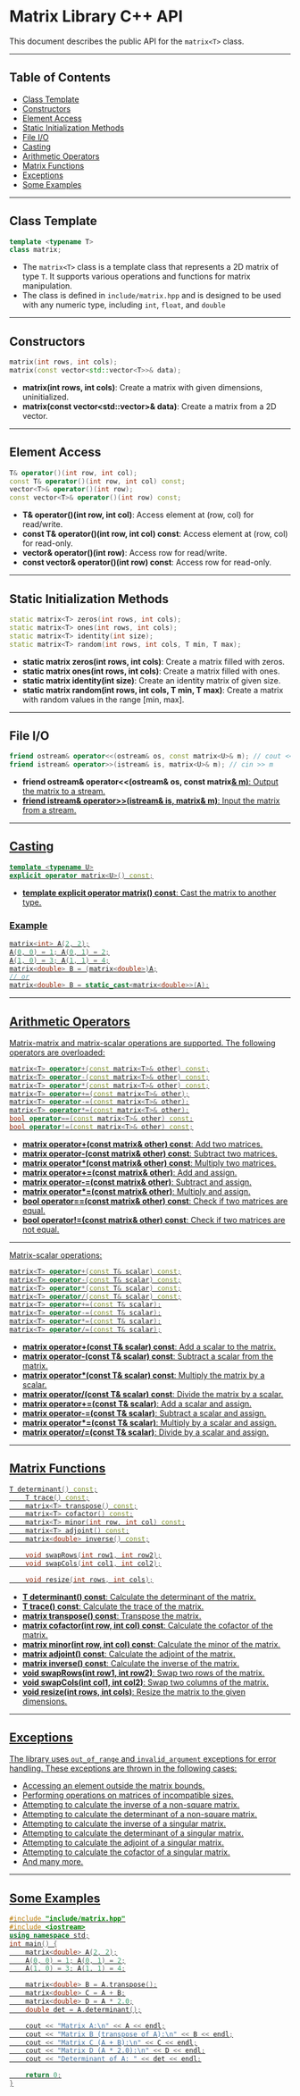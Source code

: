 # Matrix Library C++ API

This document describes the public API for the `matrix<T>` class.

---

## Table of Contents

- [Class Template](#class-template)
- [Constructors](#constructors)
- [Element Access](#element-access)
- [Static Initialization Methods](#static-initialization-methods)
- [File I/O](#file-io)
- [Casting](#casting)
- [Arithmetic Operators](#arithmetic-operators)
- [Matrix Functions](#matrix-functions)
- [Exceptions](#exceptions)
- [Some Examples](#some-examples)


---

## Class Template

```cpp
template <typename T>
class matrix;
```
- The `matrix<T>` class is a template class that represents a 2D matrix of type `T`. It supports various operations and functions for matrix manipulation. 
- The class is defined in `include/matrix.hpp` and is designed to be used with any numeric type, including `int`, `float`, and `double`
---

## Constructors
```cpp
matrix(int rows, int cols);
matrix(const vector<std::vector<T>>& data);
```
- **matrix(int rows, int cols)**: Create a matrix with given dimensions, uninitialized.
- **matrix(const vector<std::vector<T>>& data)**: Create a matrix from a 2D vector.
---
## Element Access
```cpp
T& operator()(int row, int col);
const T& operator()(int row, int col) const;
vector<T>& operator()(int row);
const vector<T>& operator()(int row) const;
```
- **T& operator()(int row, int col)**: Access element at (row, col) for read/write.
- **const T& operator()(int row, int col) const**: Access element at (row, col) for read-only.
- **vector<T>& operator()(int row)**: Access row for read/write.
- **const vector<T>& operator()(int row) const**: Access row for read-only.
---
## Static Initialization Methods
```cpp
static matrix<T> zeros(int rows, int cols);
static matrix<T> ones(int rows, int cols);
static matrix<T> identity(int size);
static matrix<T> random(int rows, int cols, T min, T max);
```
- **static matrix<T> zeros(int rows, int cols)**: Create a matrix filled with zeros.
- **static matrix<T> ones(int rows, int cols)**: Create a matrix filled with ones.
- **static matrix<T> identity(int size)**: Create an identity matrix of given size.
- **static matrix<T> random(int rows, int cols, T min, T max)**: Create a matrix with random values in the range [min, max].
---
## File I/O
```cpp
friend ostream& operator<<(ostream& os, const matrix<U>& m); // cout << m
friend istream& operator>>(istream& is, matrix<U>& m); // cin >> m
```
- **friend ostream& operator<<(ostream& os, const matrix<U>& m)**: Output the matrix to a stream.
- **friend istream& operator>>(istream& is, matrix<U>& m)**: Input the matrix from a stream.
---
## Casting
```cpp
template <typename U>
explicit operator matrix<U>() const;
```
- **template <typename U> explicit operator matrix<U>() const**: Cast the matrix to another type.
### Example
```cpp
matrix<int> A(2, 2);
A(0, 0) = 1; A(0, 1) = 2;
A(1, 0) = 3; A(1, 1) = 4;
matrix<double> B = (matrix<double>)A;
// or
matrix<double> B = static_cast<matrix<double>>(A);
```
---
## Arithmetic Operators
Matrix-matrix and matrix-scalar operations are supported. The following operators are overloaded:
```cpp
matrix<T> operator+(const matrix<T>& other) const;
matrix<T> operator-(const matrix<T>& other) const;
matrix<T> operator*(const matrix<T>& other) const;
matrix<T> operator+=(const matrix<T>& other);
matrix<T> operator-=(const matrix<T>& other);
matrix<T> operator*=(const matrix<T>& other);
bool operator==(const matrix<T>& other) const;
bool operator!=(const matrix<T>& other) const;
```
- **matrix<T> operator+(const matrix<T>& other) const**: Add two matrices.
- **matrix<T> operator-(const matrix<T>& other) const**: Subtract two matrices.
- **matrix<T> operator\*(const matrix<T>& other) const**: Multiply two matrices.
- **matrix<T> operator+=(const matrix<T>& other)**: Add and assign.
- **matrix<T> operator-=(const matrix<T>& other)**: Subtract and assign.
- **matrix<T> operator\*=(const matrix<T>& other)**: Multiply and assign.
- **bool operator==(const matrix<T>& other) const**: Check if two matrices are equal.
- **bool operator!=(const matrix<T>& other) const**: Check if two matrices are not equal.
---
Matrix-scalar operations:
```cpp
matrix<T> operator+(const T& scalar) const;
matrix<T> operator-(const T& scalar) const;
matrix<T> operator*(const T& scalar) const;
matrix<T> operator/(const T& scalar) const;
matrix<T> operator+=(const T& scalar);
matrix<T> operator-=(const T& scalar);
matrix<T> operator*=(const T& scalar);
matrix<T> operator/=(const T& scalar);
```
- **matrix<T> operator+(const T& scalar) const**: Add a scalar to the matrix.
- **matrix<T> operator-(const T& scalar) const**: Subtract a scalar from the matrix.
- **matrix<T> operator\*(const T& scalar) const**: Multiply the matrix by a scalar.
- **matrix<T> operator/(const T& scalar) const**: Divide the matrix by a scalar.
- **matrix<T> operator+=(const T& scalar)**: Add a scalar and assign.
- **matrix<T> operator-=(const T& scalar)**: Subtract a scalar and assign.
- **matrix<T> operator\*=(const T& scalar)**: Multiply by a scalar and assign.
- **matrix<T> operator/=(const T& scalar)**: Divide by a scalar and assign.
---
## Matrix Functions
```cpp
T determinant() const;
    T trace() const;
    matrix<T> transpose() const;
    matrix<T> cofactor() const;
    matrix<T> minor(int row, int col) const;
    matrix<T> adjoint() const;
    matrix<double> inverse() const;

    void swapRows(int row1, int row2);
    void swapCols(int col1, int col2);

    void resize(int rows, int cols);
```
- **T determinant() const**: Calculate the determinant of the matrix.
- **T trace() const**: Calculate the trace of the matrix.
- **matrix<T> transpose() const**: Transpose the matrix.
- **matrix<T> cofactor(int row, int col) const**: Calculate the cofactor of the matrix.
- **matrix<T> minor(int row, int col) const**: Calculate the minor of the matrix.
- **matrix<T> adjoint() const**: Calculate the adjoint of the matrix.
- **matrix<T> inverse() const**: Calculate the inverse of the matrix.
- **void swapRows(int row1, int row2)**: Swap two rows of the matrix.
- **void swapCols(int col1, int col2)**: Swap two columns of the matrix.
- **void resize(int rows, int cols)**: Resize the matrix to the given dimensions.
---
## Exceptions
The library uses `out_of_range` and `invalid_argument` exceptions for error handling. These exceptions are thrown in the following cases:
- Accessing an element outside the matrix bounds.
- Performing operations on matrices of incompatible sizes.
- Attempting to calculate the inverse of a non-square matrix.
- Attempting to calculate the determinant of a non-square matrix.
- Attempting to calculate the inverse of a singular matrix.
- Attempting to calculate the determinant of a singular matrix.
- Attempting to calculate the adjoint of a singular matrix.
- Attempting to calculate the cofactor of a singular matrix.
- And many more.

---
## Some Examples
```cpp
#include "include/matrix.hpp"
#include <iostream>
using namespace std;
int main() {
    matrix<double> A(2, 2);
    A(0, 0) = 1; A(0, 1) = 2;
    A(1, 0) = 3; A(1, 1) = 4;

    matrix<double> B = A.transpose();
    matrix<double> C = A + B;
    matrix<double> D = A * 2.0;
    double det = A.determinant();

    cout << "Matrix A:\n" << A << endl;
    cout << "Matrix B (transpose of A):\n" << B << endl;
    cout << "Matrix C (A + B):\n" << C << endl;
    cout << "Matrix D (A * 2.0):\n" << D << endl;
    cout << "Determinant of A: " << det << endl;

    return 0;
}
```
